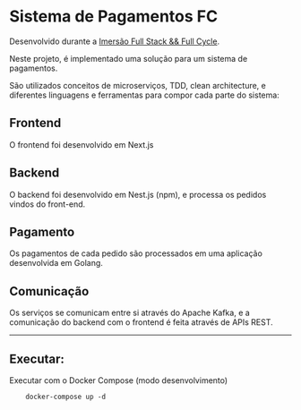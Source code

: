 # Sistema de Pagamentos FC

Desenvolvido durante a [Imersão Full Stack && Full Cycle](https://imersao.fullcycle.com.br/evento/).

Neste projeto, é implementado uma solução para um sistema de pagamentos.

São utilizados conceitos de microserviços, TDD, clean architecture, e diferentes linguagens e ferramentas
para compor cada parte do sistema:

## Frontend

O frontend foi desenvolvido em Next.js

## Backend

O backend foi desenvolvido em Nest.js (npm), e processa os pedidos vindos do front-end.

## Pagamento

Os pagamentos de cada pedido são processados em uma aplicação desenvolvida em Golang.

## Comunicação

Os serviços se comunicam entre si através do Apache Kafka, e a comunicação do backend com o frontend é feita através
de APIs REST.

---

## Executar:

Executar com o Docker Compose (modo desenvolvimento)

```
    docker-compose up -d
```
